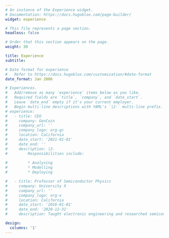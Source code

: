 ```yaml
---
# An instance of the Experience widget.
# Documentation: https://docs.hugoblox.com/page-builder/
widget: experience

# This file represents a page section.
headless: false

# Order that this section appears on the page.
weight: 30

title: Experience
subtitle:

# Date format for experience
#   Refer to https://docs.hugoblox.com/customization/#date-format
date_format: Jan 2006

# Experiences.
#   Add/remove as many `experience` items below as you like.
#   Required fields are `title`, `company`, and `date_start`.
#   Leave `date_end` empty if it's your current employer.
#   Begin multi-line descriptions with YAML's `|2-` multi-line prefix.
# experience:
#   - title: CEO
#     company: GenCoin
#     company_url: ''
#     company_logo: org-gc
#     location: California
#     date_start: '2021-01-01'
#     date_end: ''
#     description: |2-
#         Responsibilities include:
        
#         * Analysing
#         * Modelling
#         * Deploying

#   - title: Professor of Semiconductor Physics
#     company: University X
#     company_url: ''
#     company_logo: org-x
#     location: California
#     date_start: '2016-01-01'
#     date_end: '2020-12-31'
#     description: Taught electronic engineering and researched semiconductor physics.

design:
  columns: '1'
---
```

